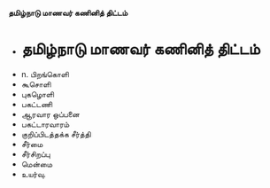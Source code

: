 **தமிழ்நாடு மாணவர் கணினித் திட்டம்**
- # தமிழ்நாடு மாணவர் கணினித் திட்டம்
- n. பிறங்கொளி
- கூசொளி
- புகழொளி
- பகட்டணி
- ஆரவார ஒப்பனை
- பகட்டாரவாரம்
- குறிப்பிடத்தக்க சீர்த்தி
- சீர்மை
- சீர்சிறப்பு
- மென்மை
- உயர்வு.

